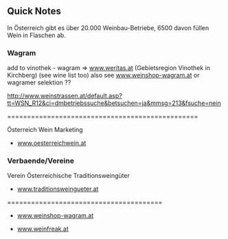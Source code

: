 
## Quick Notes

In Österreich gibt es über 20.000 Weinbau-Betriebe, 6500 davon füllen Wein in Flaschen ab.


### Wagram

add to
 vinothek - wagram =>
   www.weritas.at (Gebietsregion Vinothek in Kirchberg)  (see wine list too)
 also see
   www.weinshop-wagram.at
   or
   wagramer selektion ??

http://www.weinstrassen.at/default.asp?tt=WSN_R12&ci=dmbetriebssuche&betsuchen=ja&mmsg=213&fsuche=nein



================================================

Österreich Wein Marketing

- www.oesterreichwein.at


### Verbaende/Vereine

Verein Österreichische Traditionsweingüter

- www.traditionsweingueter.at


=======================================

- www.weinshop-wagram.at

- www.weinfreak.at

